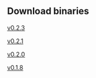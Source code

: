 ﻿## Download binaries
[v0.2.3](http://xeth.de/Releases/SramComparer/Comparer-SoE.0.2.3.zip)

[v0.2.1](http://xeth.de/Releases/SramComparer/Comparer-SoE.0.2.1.zip)

[v0.2.0](http://xeth.de/Releases/SramComparer/Comparer-SoE.0.2.0.zip)

[v0.1.8](http://xeth.de/Releases/SramComparer/Comparer-SoE.0.1.8.zip)
